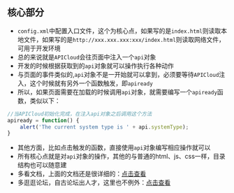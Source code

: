 核心部分
---
- `config.xml`中配置入口文件，这个为核心点，如果写的是`index.html`则读取本地文件，如果写的是`http://xxx.xxx.xxx:xxx/index.html`则读取网络文件，可用于开发环境
- 总的来说就是`APICloud`会往页面中注入一个`api`对象
- 开发的时候根据获取到的`api`对象就可以操作执行各种动作
- 与页面的事件类似的,`api`对象不是一开始就可以拿到，必须要等待`APICloud`注入，这个时候就有另外一个函数触发，即`apiready`
- 所以，如果页面需要在加载的时候调用`api`对象，就需要编写一个`apiready`函数，类似以下：
```js
//当APICloud初始化完成，在注入api对象之后调用这个方法
apiready = function() {
    alert('The current system type is ' + api.systemType);
}
```
- 其他方面，比如点击触发的函数，直接使用`api`对象编写相应操作就可以
- 所有核心点就是对`api`对象的操作，其他的与普通的html、js、css一样，目录结构也可以随意建
- 多看文档，上面的文档还是很详细的：[点击查看](http://docs.apicloud.com/Client-API/api)
- 多逛逛论坛，自古论坛出人才，这里也不例外：[点击查看](http://community.apicloud.com/bbs/forum.php?mod=forumdisplay&fid=2)